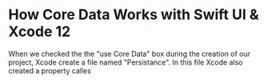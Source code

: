 # How Core Data Works with Swift UI & Xcode 12

When we checked the the "use Core Data" box during the creation of our project, Xcode create a file named "Persistance". In this file Xcode also 
created a property calles 
